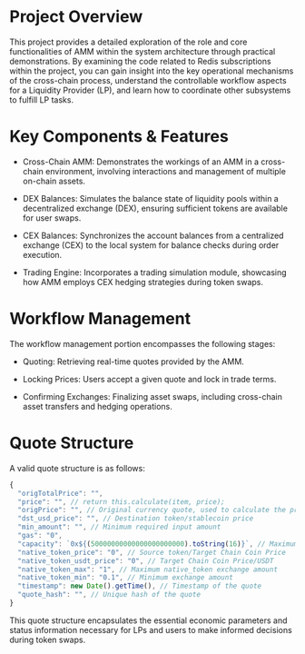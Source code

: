 # Project Overview
This project provides a detailed exploration of the role and core functionalities of AMM within the system architecture through practical demonstrations. By examining the code related to Redis subscriptions within the project, you can gain insight into the key operational mechanisms of the cross-chain process, understand the controllable workflow aspects for a Liquidity Provider (LP), and learn how to coordinate other subsystems to fulfill LP tasks.

# Key Components & Features
* Cross-Chain AMM: Demonstrates the workings of an AMM in a cross-chain environment, involving interactions and management of multiple on-chain assets.

* DEX Balances: Simulates the balance state of liquidity pools within a decentralized exchange (DEX), ensuring sufficient tokens are available for user swaps.

* CEX Balances: Synchronizes the account balances from a centralized exchange (CEX) to the local system for balance checks during order execution.

* Trading Engine: Incorporates a trading simulation module, showcasing how AMM employs CEX hedging strategies during token swaps.

# Workflow Management
The workflow management portion encompasses the following stages:

* Quoting: Retrieving real-time quotes provided by the AMM.

* Locking Prices: Users accept a given quote and lock in trade terms.

* Confirming Exchanges: Finalizing asset swaps, including cross-chain asset transfers and hedging operations.

# Quote Structure
A valid quote structure is as follows:

```js
{
  "origTotalPrice": "",
  "price": "", // return this.calculate(item, price);
  "origPrice": "", // Original currency quote, used to calculate the price after slippage
  "dst_usd_price": "", // Destination token/stablecoin price
  "min_amount": "", // Minimum required input amount
  "gas": "0",
  "capacity": `0x${(50000000000000000000000).toString(16)}`, // Maximum supply the system can provide
  "native_token_price": "0", // Source token/Target Chain Coin Price
  "native_token_usdt_price": "0", // Target Chain Coin Price/USDT
  "native_token_max": "1", // Maximum native_token exchange amount
  "native_token_min": "0.1", // Minimum exchange amount
  "timestamp": new Date().getTime(), // Timestamp of the quote
  "quote_hash": "", // Unique hash of the quote
}
```

This quote structure encapsulates the essential economic parameters and status information necessary for LPs and users to make informed decisions during token swaps.